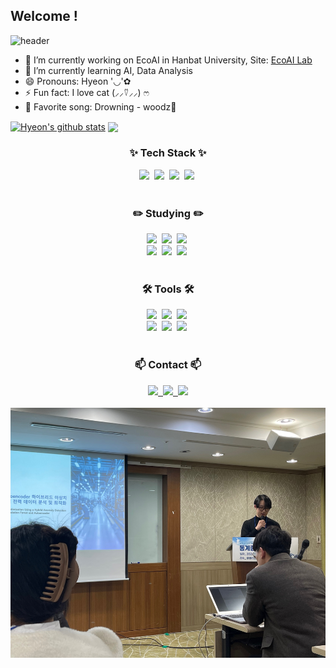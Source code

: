 ## Welcome !<!--👋-->
<!--title 75BDE0-->
![header](https://capsule-render.vercel.app/api?type=Blur&color=auto&height=250&section=header&text=Hyeon's%20IT%20Space&fontSize=70&animation=fadeIn)
- 🔭 I’m currently working on EcoAI in Hanbat University, Site: [EcoAI Lab](https://sites.google.com/view/ecoai)
- 🌱 I’m currently learning AI, Data Analysis
- 😄 Pronouns: Hyeon '◡'✿
- ⚡ Fun fact: I love cat ​(⸝⸝⍢⸝⸝) ෆ
- 🎼 Favorite song: Drowning - woodz🎵
<!--
- 👯 I’m looking to collaborate on ...
- 🤔 I’m looking for help with ...
- 💬 Ask me about ...
- 📫 How to reach me: ... 
-->
<!--git stack-->
<a href="https://github.com/hyeon0520"><img align="center" style="height:165px" src="https://github-readme-stats.vercel.app/api?username=hyeon0520&show_icons=true&theme=nord&hide_border=true" alt="Hyeon's github stats" /></a>
<a href="https://github.com/hyeon0520"><img align="center" style="height:165px" src="https://github-readme-stats.vercel.app/api/top-langs/?username=hyeon0520&layout=compact&theme=nord&hide_border=true" /></a><br/>
</div>
<!--Tech stack-->
<h3 align="center">✨ Tech Stack ✨</h3>
<div align="center">
  <img src="https://img.shields.io/badge/python-3670A0?style=for-the-badge&logo=python&logoColor=ffdd54" />&nbsp
  <img src="https://img.shields.io/badge/pandas-150458.svg?style=for-the-badge&logo=pandas&logoColor=white" />&nbsp
  <img src="https://img.shields.io/badge/numpy-4d77cf.svg?style=for-the-badge&logo=numpy&logoColor=white" />&nbsp
  <img src="https://img.shields.io/badge/Matplotlib-11557c.svg?style=for-the-badge&logo=Matplotlib&logoColor=white" />&nbsp
</div>

<br/>

<!--studying-->
<h3 align="center">✏️ Studying ✏️</h3>
<div align="center">
  <img src="https://img.shields.io/badge/TensorFlow-FF6F00?style=for-the-badge&logo=tensorflow&logoColor=white" />&nbsp
  <img src="https://img.shields.io/badge/PyTorch-EE4C2C?style=for-the-badge&logo=pytorch&logoColor=white" />&nbsp
  <img src="https://img.shields.io/badge/ScikitLearn-F7931E?style=for-the-badge&logo=scikitlearn&logoColor=white" />&nbsp
</div>

<div align="center">
  <img src="https://img.shields.io/badge/Keras-D00000?style=for-the-badge&logo=keras&logoColor=white" />&nbsp
  <img src="https://img.shields.io/badge/OpenAI-412991?style=for-the-badge&logo=openai&logoColor=white" />&nbsp
  <img src="https://img.shields.io/badge/DeepLearning.AI-0055A5?style=for-the-badge&logo=deeplearning-dot-ai&logoColor=white" />&nbsp
</div>

<br/>

<!--Toools-->
<h3 align="center">🛠 Tools 🛠</h3>
<div align="center">
  <img src="https://img.shields.io/badge/git-F05033.svg?style=for-the-badge&logo=git&logoColor=white" />&nbsp
  <img src="https://img.shields.io/badge/github-181717.svg?style=for-the-badge&logo=github&logoColor=white" />&nbsp
  <img src="https://img.shields.io/badge/Notion-F3F3F3.svg?style=for-the-badge&logo=notion&logoColor=black" />&nbsp
</div>

<div align="center">
  <img src="https://img.shields.io/badge/VSCode-2C2C32.svg?style=for-the-badge&logo=visual-studio-code&logoColor=22ABF3" />&nbsp
  <img src="https://img.shields.io/badge/jupyter-2C2C32.svg?style=for-the-badge&logo=jupyter&logoColor=F37726" />&nbsp
  <img src="https://img.shields.io/badge/Colab-2C2C32.svg?style=for-the-badge&logo=googlecolab&logoColor=F9AB00" />&nbsp
</div>

<br/>

<!--Contact-->
<h3 align="center">📫 Contact 📫</h3>
<div align="center">
  <a href="https://blog.naver.com/mfireon">
    <img src="https://img.shields.io/badge/Naver-1EBC8F?style=for-the-badge&logo=naver&logoColor=white" />&nbsp
  </a>
  <a href="https://sites.google.com/view/ecoai/introduction">
    <img src="https://img.shields.io/badge/EcoAI-4d77cf?style=for-the-badge&logo=EcoAI&logoColor=white" />&nbsp
  </a>
  <a href="mailto:mfireon0520@gmail.com">
    <img src="https://img.shields.io/badge/Gmail-D14836?style=for-the-badge&logo=gmail&logoColor=white" />
  </a>
</div>

<br/>

<div align="center">
  <img src="https://github.com/hyeon0520/Portfolio/blob/main/2025.02.05~02.07%20%ED%95%9C%EA%B5%AD%ED%86%B5%EC%8B%A0%ED%95%99%ED%9A%8C(%EB%8F%99%EA%B3%84)/%ED%95%99%ED%9A%8C%20%EA%B0%9C%EC%9D%B8%EC%BB%B7(%EA%B6%8C%EC%9A%B0%ED%98%84).png?raw=true" alt="It's me" width="600" height="400"/>
</div>
